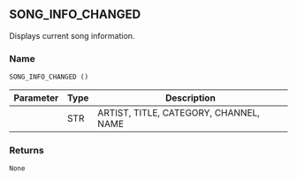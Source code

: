 ## SONG\_INFO\_CHANGED

Displays current song information.


### Name

`SONG_INFO_CHANGED ()`


| Parameter | Type | Description                            |
| --------- | ---- | -------------------------------------- |
|           | STR  | ARTIST, TITLE, CATEGORY, CHANNEL, NAME |


### Returns

`None`